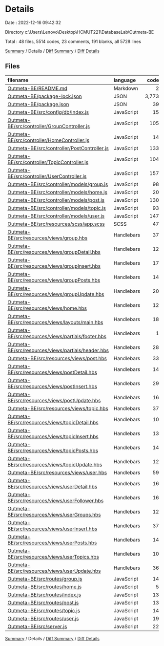 # Details

Date : 2022-12-16 09:42:32

Directory c:\\Users\\Lenovo\\Desktop\\HCMUT221\\DatabaseLab\\Outmeta-BE

Total : 48 files,  5514 codes, 23 comments, 191 blanks, all 5728 lines

[Summary](results.md) / Details / [Diff Summary](diff.md) / [Diff Details](diff-details.md)

## Files
| filename | language | code | comment | blank | total |
| :--- | :--- | ---: | ---: | ---: | ---: |
| [Outmeta-BE/README.md](/Outmeta-BE/README.md) | Markdown | 2 | 0 | 1 | 3 |
| [Outmeta-BE/package-lock.json](/Outmeta-BE/package-lock.json) | JSON | 3,773 | 0 | 1 | 3,774 |
| [Outmeta-BE/package.json](/Outmeta-BE/package.json) | JSON | 39 | 0 | 1 | 40 |
| [Outmeta-BE/src/config/db/index.js](/Outmeta-BE/src/config/db/index.js) | JavaScript | 15 | 0 | 4 | 19 |
| [Outmeta-BE/src/controller/GroupController.js](/Outmeta-BE/src/controller/GroupController.js) | JavaScript | 105 | 4 | 11 | 120 |
| [Outmeta-BE/src/controller/HomeController.js](/Outmeta-BE/src/controller/HomeController.js) | JavaScript | 14 | 1 | 3 | 18 |
| [Outmeta-BE/src/controller/PostController.js](/Outmeta-BE/src/controller/PostController.js) | JavaScript | 133 | 6 | 15 | 154 |
| [Outmeta-BE/src/controller/TopicController.js](/Outmeta-BE/src/controller/TopicController.js) | JavaScript | 104 | 4 | 11 | 119 |
| [Outmeta-BE/src/controller/UserController.js](/Outmeta-BE/src/controller/UserController.js) | JavaScript | 157 | 4 | 14 | 175 |
| [Outmeta-BE/src/controller/models/group.js](/Outmeta-BE/src/controller/models/group.js) | JavaScript | 98 | 0 | 10 | 108 |
| [Outmeta-BE/src/controller/models/home.js](/Outmeta-BE/src/controller/models/home.js) | JavaScript | 20 | 0 | 3 | 23 |
| [Outmeta-BE/src/controller/models/post.js](/Outmeta-BE/src/controller/models/post.js) | JavaScript | 130 | 1 | 12 | 143 |
| [Outmeta-BE/src/controller/models/topic.js](/Outmeta-BE/src/controller/models/topic.js) | JavaScript | 93 | 0 | 10 | 103 |
| [Outmeta-BE/src/controller/models/user.js](/Outmeta-BE/src/controller/models/user.js) | JavaScript | 147 | 0 | 15 | 162 |
| [Outmeta-BE/src/resources/scss/app.scss](/Outmeta-BE/src/resources/scss/app.scss) | SCSS | 47 | 0 | 6 | 53 |
| [Outmeta-BE/src/resources/views/group.hbs](/Outmeta-BE/src/resources/views/group.hbs) | Handlebars | 37 | 0 | 5 | 42 |
| [Outmeta-BE/src/resources/views/groupDetail.hbs](/Outmeta-BE/src/resources/views/groupDetail.hbs) | Handlebars | 12 | 0 | 0 | 12 |
| [Outmeta-BE/src/resources/views/groupInsert.hbs](/Outmeta-BE/src/resources/views/groupInsert.hbs) | Handlebars | 17 | 0 | 3 | 20 |
| [Outmeta-BE/src/resources/views/groupPosts.hbs](/Outmeta-BE/src/resources/views/groupPosts.hbs) | Handlebars | 14 | 0 | 0 | 14 |
| [Outmeta-BE/src/resources/views/groupUpdate.hbs](/Outmeta-BE/src/resources/views/groupUpdate.hbs) | Handlebars | 20 | 0 | 3 | 23 |
| [Outmeta-BE/src/resources/views/home.hbs](/Outmeta-BE/src/resources/views/home.hbs) | Handlebars | 12 | 0 | 0 | 12 |
| [Outmeta-BE/src/resources/views/layouts/main.hbs](/Outmeta-BE/src/resources/views/layouts/main.hbs) | Handlebars | 18 | 0 | 2 | 20 |
| [Outmeta-BE/src/resources/views/partials/footer.hbs](/Outmeta-BE/src/resources/views/partials/footer.hbs) | Handlebars | 1 | 0 | 0 | 1 |
| [Outmeta-BE/src/resources/views/partials/header.hbs](/Outmeta-BE/src/resources/views/partials/header.hbs) | Handlebars | 28 | 0 | 0 | 28 |
| [Outmeta-BE/src/resources/views/post.hbs](/Outmeta-BE/src/resources/views/post.hbs) | Handlebars | 33 | 0 | 5 | 38 |
| [Outmeta-BE/src/resources/views/postDetail.hbs](/Outmeta-BE/src/resources/views/postDetail.hbs) | Handlebars | 14 | 0 | 0 | 14 |
| [Outmeta-BE/src/resources/views/postInsert.hbs](/Outmeta-BE/src/resources/views/postInsert.hbs) | Handlebars | 29 | 0 | 6 | 35 |
| [Outmeta-BE/src/resources/views/postUpdate.hbs](/Outmeta-BE/src/resources/views/postUpdate.hbs) | Handlebars | 16 | 0 | 2 | 18 |
| [Outmeta-BE/src/resources/views/topic.hbs](/Outmeta-BE/src/resources/views/topic.hbs) | Handlebars | 37 | 0 | 5 | 42 |
| [Outmeta-BE/src/resources/views/topicDetail.hbs](/Outmeta-BE/src/resources/views/topicDetail.hbs) | Handlebars | 10 | 0 | 0 | 10 |
| [Outmeta-BE/src/resources/views/topicInsert.hbs](/Outmeta-BE/src/resources/views/topicInsert.hbs) | Handlebars | 13 | 0 | 1 | 14 |
| [Outmeta-BE/src/resources/views/topicPosts.hbs](/Outmeta-BE/src/resources/views/topicPosts.hbs) | Handlebars | 14 | 0 | 0 | 14 |
| [Outmeta-BE/src/resources/views/topicUpdate.hbs](/Outmeta-BE/src/resources/views/topicUpdate.hbs) | Handlebars | 12 | 0 | 0 | 12 |
| [Outmeta-BE/src/resources/views/user.hbs](/Outmeta-BE/src/resources/views/user.hbs) | Handlebars | 59 | 0 | 5 | 64 |
| [Outmeta-BE/src/resources/views/userDetail.hbs](/Outmeta-BE/src/resources/views/userDetail.hbs) | Handlebars | 16 | 0 | 0 | 16 |
| [Outmeta-BE/src/resources/views/userFollower.hbs](/Outmeta-BE/src/resources/views/userFollower.hbs) | Handlebars | 16 | 0 | 0 | 16 |
| [Outmeta-BE/src/resources/views/userGroups.hbs](/Outmeta-BE/src/resources/views/userGroups.hbs) | Handlebars | 12 | 0 | 0 | 12 |
| [Outmeta-BE/src/resources/views/userInsert.hbs](/Outmeta-BE/src/resources/views/userInsert.hbs) | Handlebars | 37 | 0 | 8 | 45 |
| [Outmeta-BE/src/resources/views/userPosts.hbs](/Outmeta-BE/src/resources/views/userPosts.hbs) | Handlebars | 14 | 0 | 0 | 14 |
| [Outmeta-BE/src/resources/views/userTopics.hbs](/Outmeta-BE/src/resources/views/userTopics.hbs) | Handlebars | 10 | 0 | 0 | 10 |
| [Outmeta-BE/src/resources/views/userUpdate.hbs](/Outmeta-BE/src/resources/views/userUpdate.hbs) | Handlebars | 36 | 0 | 6 | 42 |
| [Outmeta-BE/src/routes/group.js](/Outmeta-BE/src/routes/group.js) | JavaScript | 14 | 0 | 3 | 17 |
| [Outmeta-BE/src/routes/home.js](/Outmeta-BE/src/routes/home.js) | JavaScript | 5 | 0 | 3 | 8 |
| [Outmeta-BE/src/routes/index.js](/Outmeta-BE/src/routes/index.js) | JavaScript | 13 | 0 | 3 | 16 |
| [Outmeta-BE/src/routes/post.js](/Outmeta-BE/src/routes/post.js) | JavaScript | 13 | 0 | 3 | 16 |
| [Outmeta-BE/src/routes/topic.js](/Outmeta-BE/src/routes/topic.js) | JavaScript | 14 | 0 | 3 | 17 |
| [Outmeta-BE/src/routes/user.js](/Outmeta-BE/src/routes/user.js) | JavaScript | 19 | 0 | 3 | 22 |
| [Outmeta-BE/src/server.js](/Outmeta-BE/src/server.js) | JavaScript | 22 | 3 | 5 | 30 |

[Summary](results.md) / Details / [Diff Summary](diff.md) / [Diff Details](diff-details.md)